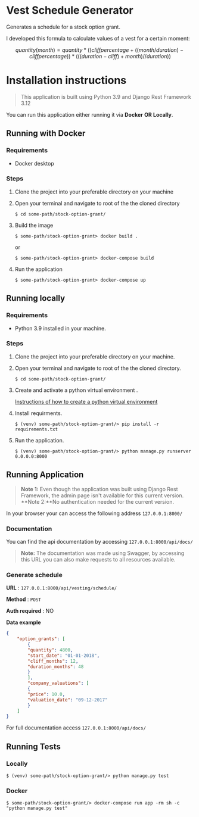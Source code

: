 #  Vest Schedule Generator

Generates a schedule for a stock option grant.


I developed this formula to calculate values of a vest for a certain moment:

$$
quantity( month) =  quantity  * ((cliffpercentage  + ((month  /  duration) -  cliffpercentage))* (((duration  -  cliff) +  month) //  duration)) 
$$


# Installation instructions
> This application is built using Python 3.9 and Django Rest Framework 3.12

You can run this application either running it via **Docker** **OR** **Locally**.


## Running with Docker
### Requirements

 - Docker desktop

 
### Steps

 1. Clone the project into your preferable directory on your machine
 2. Open your terminal and navigate to root of the the cloned directory

    `$ cd some-path/stock-option-grant/` 

3. Build the image
	
	`$ some-path/stock-option-grant> docker build .`
	
	or 
	
	`$ some-path/stock-option-grant> docker-compose build`

 4. Run the application
 
     `$ some-path/stock-option-grant> docker-compose up`




## Running locally
### Requirements

 - Python 3.9 installed in your machine.

 
### Steps

 1. Clone the project into your preferable directory on your machine.
 2. Open your terminal and navigate to root of the the cloned directory.

    `$ cd some-path/stock-option-grant/` 

3. Create and activate a python virtual environment .
	
     [Instructions of how to create a python virtual environment](https://packaging.python.org/en/latest/guides/installing-using-pip-and-virtual-environments/)

 4. Install requirments.

    `$ (venv) some-path/stock-option-grant/> pip install -r requirements.txt`

5. Run the application.

     `$ (venv) some-path/stock-option-grant/> python manage.py runserver 0.0.0.0:8000` 

## Running Application 

> **Note 1:** Even though the application was built using Django Rest Framework, the admin page isn't available for this current version.
> **Note 2:**No authentication needed for the current version.

In your browser your can access the following address `127.0.0.1:8000/`
### Documentation
You can find the api documentation by accessing `127.0.0.1:8000/api/docs/`
> **Note:**  The documentation was made using Swagger, by accessing this URL you can also make requests to all resources available.

### Generate schedule

**URL** : `127.0.0.1:8000/api/vesting/schedule/`

**Method** : `POST`

**Auth required** : NO

**Data example**

```json
{
	"option_grants": [
		{
		"quantity": 4800,
		"start_date": "01-01-2018",
		"cliff_months": 12,
		"duration_months": 48
		}
		],
		"company_valuations": [
		{
		"price": 10.0,
		"valuation_date": "09-12-2017"
		}
	]
}
```
For full documentation access  `127.0.0.1:8000/api/docs/`

## Running Tests
### Locally
`$ (venv) some-path/stock-option-grant/> python manage.py test` 

### Docker
`$ some-path/stock-option-grant/> docker-compose run app -rm sh -c "python manage.py test"` 


